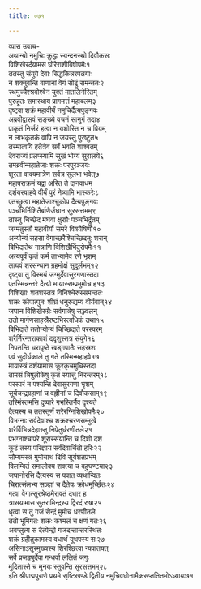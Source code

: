 ```yaml
---
title: ०७१

---
```

व्यास उवाच-  
अथान्यो नमुचिः क्रुद्धः स्यन्दनस्थो दिवौकसः  
विशिखैरर्दयामस घोरैराशीविषोपमैः१  
ततस्तु संयुगे देवाः सिद्धकिन्नरपन्नगाः  
न शक्नुवन्ति बाणानां वेगं सोढुं समन्ततः२  
रथमुच्चैश्श्रवोश्वेन युक्तं मातलिनेरितम्  
पुरुहूतः समास्थाय प्रागमत्तं महाबलम्३  
दृष्ट्वा शक्रं महावीर्यं नमुचिर्दैत्यपुङ्गवः  
अब्रवीद्वासवं सङ्ख्ये वचनं सानुगं तदा४  
प्राकृतं निर्जरं हत्वा न यशोस्ति न च प्रियम्  
न लाभकृतकं वापि न जयस्तु पुरष्टुत५  
तस्मात्वयि हतेत्रैव सर्वं भवति शाश्वतम्  
देवराज्यं प्रलप्स्यामि सुखं भोग्यं सुरालये६  
तमब्रवीन्महातेजाः शक्रः परपुरञ्जयः  
शूरता वाक्यमात्रेण सर्वत्र सुलभा भवेत्७  
महापराक्रमं यद्वा अस्ति ते दानवाधम  
दर्शयस्वाहवे वीर्यं पुरं नेष्यामि भास्करेः८  
एतच्छ्रुत्वा महातेजाश्चुकोप दैत्यपुङ्गवः  
पञ्चभिर्निशितैर्बाणैर्जघान सुरसत्तमम्९  
तांस्तु चिच्छेद मघवा क्षुरप्रैः पञ्चभिर्द्रुतम्  
जग्मतुस्तौ महावीर्यौ समरे विषयैषिणौ१०  
अन्योन्यं सहसा वेगाच्छरैश्चिच्छिदतुः शरान्  
बिभिदातेथ गात्राणि विशिखैर्भिदुरोपमैः११  
अत्यपूर्वं कृतं कर्म ताभ्यामेव रणे भृशम्  
लाघवं शरसन्धान ग्रहमोक्षं सुदुर्लभम्१२  
दृष्ट्वा तु विस्मयं जग्मुर्देवासुरगणास्तदा  
एतस्मिन्नन्तरे दैत्यो मायास्सम्प्रमुमोच ह१३  
विशिखाः शतशस्तत्र विनिश्चेरुस्समन्ततः  
शक्रः कोपात्पुनः शीघ्रं धनुरुद्यम्य वीर्यवान्१४  
जघान विशिखैरुग्रैः सर्वगात्रेषु सञ्ज्वलन्  
ततो मार्गणसाहस्रैरष्टभिस्त्वधिकं तथा१५  
बिभिदाते ततोन्योन्यं चिच्छिदाते परस्परम्  
शरैर्निरन्तराकाशं ददृशुस्तत्र संयुगे१६  
निपतन्ति धरापृष्ठे खड्गपातैः सहस्रशः  
एवं सुदीर्घकाले तु गते तस्मिन्महाहवे१७  
मायास्त्रं दर्शयामास क्रूरकृन्नमुचिस्तदा  
तामसं त्रिषुलोकेषु कृतं स्यात्तु निरन्तरम्१८  
परस्परं न पश्यन्ति देवासुरगणा भृशम्  
सूर्यचन्द्रग्रहाणां च वह्नीनां च दिवौकसाम्१९  
तस्मिंस्तमसि दुष्पारे गभस्तिर्नैव दृश्यते  
दैत्यस्य च ततस्तूर्णं शरैरग्निशिखोपमैः२०  
विभग्नाः सर्वदेवाश्च शक्रश्चरणसम्मुखे  
शरैर्विभिन्नदेहास्तु निपेतुर्धरणीतले२१  
प्रभग्नाश्चापरे शूरास्संयान्ति च दिशो दश  
कूटं तस्य परिज्ञाय सर्वदेवार्चितो हरिः२२  
सौम्यमस्त्रं मुमोचाथ दिवि सूर्यशतप्रभम्  
विलम्बितं समालोक्य शक्त्या च बहुघण्टया२३  
जघानोरसि दैत्यस्य स पपात व्यथान्वितः  
चिरात्संलभ्य सञ्ज्ञां च दैतेयः क्रोधमूर्च्छितः२४  
गत्वा वेगात्सुरश्रेष्ठमैरावतं दधार ह  
त्रासयामास सुतरामिन्द्रस्य द्विरदं रुषा२५  
धृत्वा स तु गजं सेन्द्रं मुमोच धरणीतले  
ततो भूमिगतः शक्रः कश्मलं च क्षणं गतः२६  
अवप्लुत्य स दैत्येन्द्रो गजदन्तान्तरस्थितः  
शक्रं ग्रहीतुकामस्य वधार्थं यूथपस्य सः२७  
असिनाऽसुरमुख्यस्य शिरश्छित्वा न्यपातयत्  
सर्वे प्रजहृषुर्देवा गन्धर्वा ललितं जगुः  
मुदितास्ते च मुनयः स्तुवन्ति सुरसत्तमम्२८  
इति श्रीपाद्मपुराणे प्रथमे सृष्टिखण्डे द्वितीय नमुचिवधोनामैकसप्ततितमोऽध्यायः७१